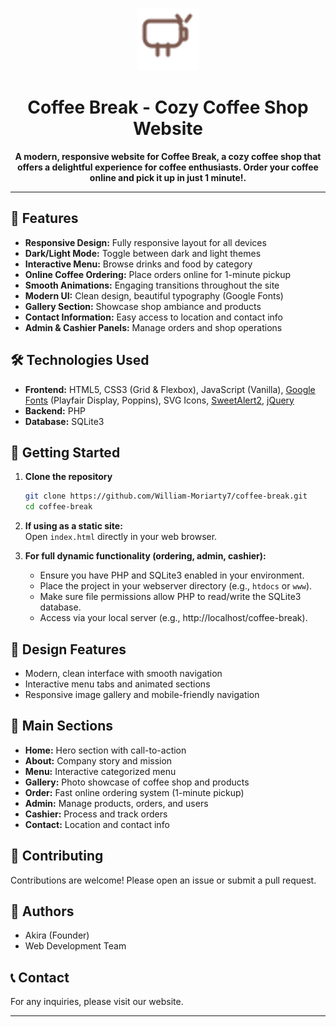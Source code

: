 
<p align="center">
  <img src="coffee-icon.svg" alt="Air Quality Logo" width="100"/>
</p>

<h1 align="center">Coffee Break - Cozy Coffee Shop Website</h1>

<p align="center">
  <b>A modern, responsive website for Coffee Break, a cozy coffee shop that offers a delightful experience for coffee enthusiasts. Order your coffee online and pick it up in just 1 minute!.</b>
</p>

---

## 🌟 Features

- **Responsive Design:** Fully responsive layout for all devices
- **Dark/Light Mode:** Toggle between dark and light themes
- **Interactive Menu:** Browse drinks and food by category
- **Online Coffee Ordering:** Place orders online for 1-minute pickup
- **Smooth Animations:** Engaging transitions throughout the site
- **Modern UI:** Clean design, beautiful typography (Google Fonts)
- **Gallery Section:** Showcase shop ambiance and products
- **Contact Information:** Easy access to location and contact info
- **Admin & Cashier Panels:** Manage orders and shop operations

## 🛠️ Technologies Used

- **Frontend:** HTML5, CSS3 (Grid & Flexbox), JavaScript (Vanilla), [Google Fonts](https://fonts.google.com/) (Playfair Display, Poppins), SVG Icons, [SweetAlert2](https://sweetalert2.github.io/), [jQuery](https://jquery.com/)
- **Backend:** PHP
- **Database:** SQLite3


## 🚀 Getting Started

1. **Clone the repository**
   ```sh
   git clone https://github.com/William-Moriarty7/coffee-break.git
   cd coffee-break
   ```
2. **If using as a static site:**  
   Open `index.html` directly in your web browser.

3. **For full dynamic functionality (ordering, admin, cashier):**
   - Ensure you have PHP and SQLite3 enabled in your environment.
   - Place the project in your webserver directory (e.g., `htdocs` or `www`).
   - Make sure file permissions allow PHP to read/write the SQLite3 database.
   - Access via your local server (e.g., http://localhost/coffee-break).

## 🎨 Design Features

- Modern, clean interface with smooth navigation
- Interactive menu tabs and animated sections
- Responsive image gallery and mobile-friendly navigation

## 📱 Main Sections

- **Home:** Hero section with call-to-action
- **About:** Company story and mission
- **Menu:** Interactive categorized menu
- **Gallery:** Photo showcase of coffee shop and products
- **Order:** Fast online ordering system (1-minute pickup)
- **Admin:** Manage products, orders, and users
- **Cashier:** Process and track orders
- **Contact:** Location and contact info

## 🤝 Contributing

Contributions are welcome! Please open an issue or submit a pull request.

## 👥 Authors

- Akira (Founder)
- Web Development Team

## 📞 Contact

For any inquiries, please visit our website.

---
